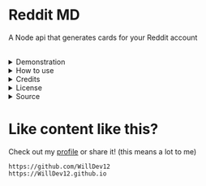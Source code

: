 # Reddit MD

A Node api that generates cards for your Reddit account

<br>

<details>
<summary>Demonstration</summary>
<br>

|                                   Preview                                   |            Query            |
| :-------------------------------------------------------------------------: | :-------------------------: |
|  ![snoo](https://reddit-markdown-cards.vercel.app/api?type=snoo&name=spez)  | `/api?type=snoo&name=spez`  |
|  ![card](https://reddit-markdown-cards.vercel.app/api?type=card&name=spez)  | `/api?type=card&name=spez`  |
| ![card](https://reddit-markdown-cards.vercel.app/api?type=banner&name=spez) | `/api?type=banner&ame=spez` |

</details>
<details>
<summary>How to use</summary>

### ⚠️ Generating an image without an active snoovatar will result in a default profile picture. ⚠️
  
Add your reddit username `u/[name]` and content type to the end of the vercel url.

| `type`     | `name` |
| :------- | :------: |
| `card`   |   any    |
| `snoo`   |   any    |
| `banner` |   any    |

Need help? adjust the following link: <br>
`https://reddit-markdown-cards.vercel.app/api?type=snoo&name=spez`
<br>
<br>
</details>
<details>
<summary>Credits</summary>

```
WillDevv12
```

</details>
<details>
<summary>License</summary>
<br>

```
MIT license
```

</details>
<details>
<summary>Source</summary>
<br>

This project is open source and free to edit.

</details>

# Like content like this?

Check out my [profile](https://github.com/WillDev12) or share it! (this means a lot to me)

```
https://github.com/WillDev12
https://WillDev12.github.io
```
